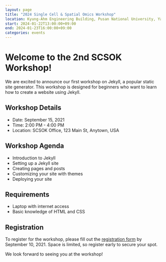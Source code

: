 ```yaml
---
layout: page
title: "2024 Single Cell & Spatial Omics Workshop"
location: Kyung-Ahm Engineering Building, Pusan National University, Yangsan
start: 2024-01-22T13:00:00+09:00
end: 2024-01-23T16:00:00+09:00
categories: events
---
```


# Welcome to the 2nd SCSOK Workshop!

We are excited to announce our first workshop on Jekyll, a popular static site generator. This workshop is designed for beginners who want to learn how to create a website using Jekyll.

## Workshop Details

- Date: September 15, 2021
- Time: 2:00 PM - 4:00 PM
- Location: SCSOK Office, 123 Main St, Anytown, USA

## Workshop Agenda

- Introduction to Jekyll
- Setting up a Jekyll site
- Creating pages and posts
- Customizing your site with themes
- Deploying your site

## Requirements

- Laptop with internet access
- Basic knowledge of HTML and CSS

## Registration

To register for the workshop, please fill out the [registration form](https://example.com/registration-form) by September 10, 2021. Space is limited, so register early to secure your spot.

We look forward to seeing you at the workshop!

